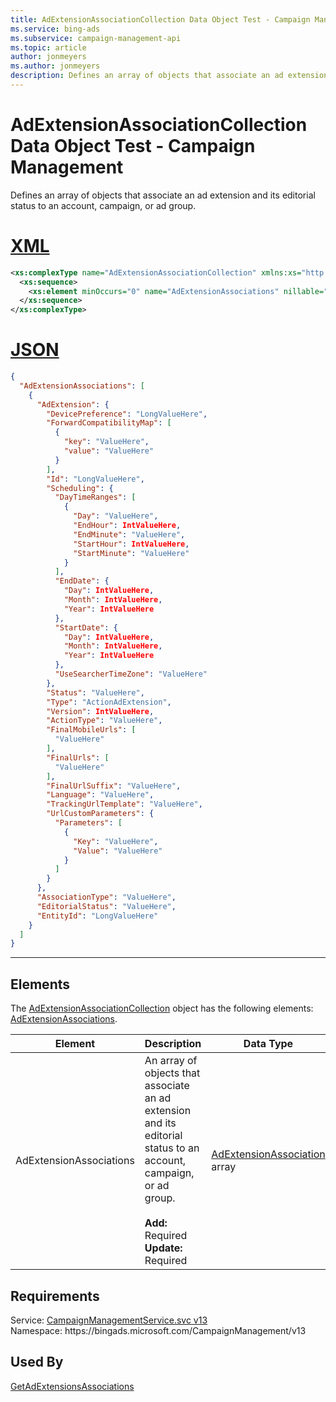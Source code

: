 ```yaml
---
title: AdExtensionAssociationCollection Data Object Test - Campaign Management
ms.service: bing-ads
ms.subservice: campaign-management-api
ms.topic: article
author: jonmeyers
ms.author: jonmeyers
description: Defines an array of objects that associate an ad extension and its editorial status to an account, campaign, or ad group.(test)
---
```

# AdExtensionAssociationCollection Data Object Test - Campaign Management
Defines an array of objects that associate an ad extension and its editorial status to an account, campaign, or ad group.

# [XML](#tab/xml)

```xml
<xs:complexType name="AdExtensionAssociationCollection" xmlns:xs="http://www.w3.org/2001/XMLSchema">
  <xs:sequence>
    <xs:element minOccurs="0" name="AdExtensionAssociations" nillable="true" type="tns:ArrayOfAdExtensionAssociation" />
  </xs:sequence>
</xs:complexType>
```

# [JSON](#tab/json)

```json
{
  "AdExtensionAssociations": [
    {
      "AdExtension": {
        "DevicePreference": "LongValueHere",
        "ForwardCompatibilityMap": [
          {
            "key": "ValueHere",
            "value": "ValueHere"
          }
        ],
        "Id": "LongValueHere",
        "Scheduling": {
          "DayTimeRanges": [
            {
              "Day": "ValueHere",
              "EndHour": IntValueHere,
              "EndMinute": "ValueHere",
              "StartHour": IntValueHere,
              "StartMinute": "ValueHere"
            }
          ],
          "EndDate": {
            "Day": IntValueHere,
            "Month": IntValueHere,
            "Year": IntValueHere
          },
          "StartDate": {
            "Day": IntValueHere,
            "Month": IntValueHere,
            "Year": IntValueHere
          },
          "UseSearcherTimeZone": "ValueHere"
        },
        "Status": "ValueHere",
        "Type": "ActionAdExtension",
        "Version": IntValueHere,
        "ActionType": "ValueHere",
        "FinalMobileUrls": [
          "ValueHere"
        ],
        "FinalUrls": [
          "ValueHere"
        ],
        "FinalUrlSuffix": "ValueHere",
        "Language": "ValueHere",
        "TrackingUrlTemplate": "ValueHere",
        "UrlCustomParameters": {
          "Parameters": [
            {
              "Key": "ValueHere",
              "Value": "ValueHere"
            }
          ]
        }
      },
      "AssociationType": "ValueHere",
      "EditorialStatus": "ValueHere",
      "EntityId": "LongValueHere"
    }
  ]
}
```

-----

## <a name="elements"></a>Elements

The [AdExtensionAssociationCollection](adextensionassociationcollection.md) object has the following elements: [AdExtensionAssociations](#adextensionassociations).

|Element|Description|Data Type|
|-----------|---------------|-------------|
|<a name="adextensionassociations"></a>AdExtensionAssociations|An array of objects that associate an ad extension and its editorial status to an account, campaign, or ad group.<br/><br/>**Add:** Required<br/>**Update:** Required|[AdExtensionAssociation](adextensionassociation.md) array|

## Requirements
Service: [CampaignManagementService.svc v13](https://campaign.api.bingads.microsoft.com/Api/Advertiser/CampaignManagement/v13/CampaignManagementService.svc)  
Namespace: https\://bingads.microsoft.com/CampaignManagement/v13  

## Used By
[GetAdExtensionsAssociations](getadextensionsassociations.md)  
